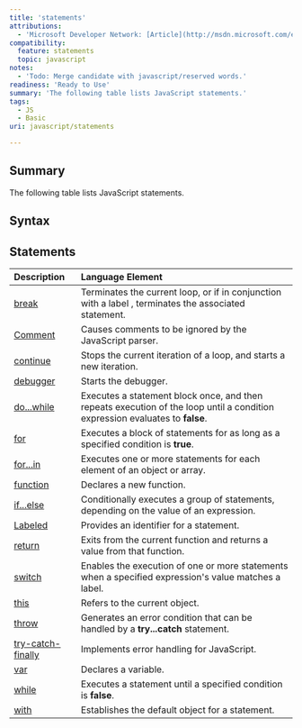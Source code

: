```yaml
---
title: 'statements'
attributions:
  - 'Microsoft Developer Network: [Article](http://msdn.microsoft.com/en-us/library/ie/3xcfcb93(v=vs.94).aspx)'
compatibility:
  feature: statements
  topic: javascript
notes:
  - 'Todo: Merge candidate with javascript/reserved words.'
readiness: 'Ready to Use'
summary: 'The following table lists JavaScript statements.'
tags:
  - JS
  - Basic
uri: javascript/statements

---
```

## Summary

The following table lists JavaScript statements.

## Syntax

## Statements

|Description|Language Element|
|:----------|:---------------|
|[break](/javascript/statements/break)|Terminates the current loop, or if in conjunction with a label , terminates the associated statement.|
|[Comment](/javascript/statements/Comment)|Causes comments to be ignored by the JavaScript parser.|
|[continue](/javascript/statements/continue)|Stops the current iteration of a loop, and starts a new iteration.|
|[debugger](/javascript/statements/debugger)|Starts the debugger.|
|[do...while](/javascript/statements/do_while)|Executes a statement block once, and then repeats execution of the loop until a condition expression evaluates to **false**.|
|[for](/javascript/statements/for)|Executes a block of statements for as long as a specified condition is **true**.|
|[for...in](/javascript/statements/for_in)|Executes one or more statements for each element of an object or array.|
|[function](/javascript/statements/function)|Declares a new function.|
|[if...else](/javascript/statements/if_else)|Conditionally executes a group of statements, depending on the value of an expression.|
|[Labeled](/javascript/statements/Labeled)|Provides an identifier for a statement.|
|[return](/javascript/statements/return)|Exits from the current function and returns a value from that function.|
|[switch](/javascript/statements/switch)|Enables the execution of one or more statements when a specified expression's value matches a label.|
|[this](/javascript/statements/this)|Refers to the current object.|
|[throw](/javascript/statements/throw)|Generates an error condition that can be handled by a **try...catch** statement.|
|[try-catch-finally](/javascript/statements/try_catch_finally)|Implements error handling for JavaScript.|
|[var](/javascript/statements/var)|Declares a variable.|
|[while](/javascript/statements/while)|Executes a statement until a specified condition is **false**.|
|[with](/javascript/statements/with)|Establishes the default object for a statement.|

